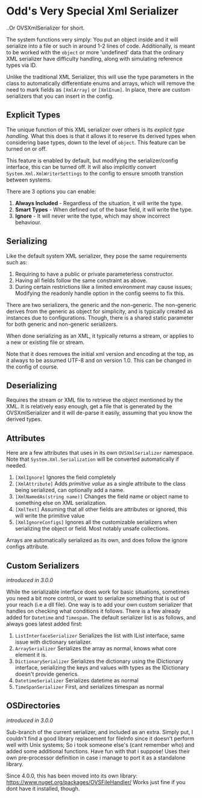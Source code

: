 ﻿# Odd's Very Special Xml Serializer

..Or OVSXmlSerializer for short.

The system functions very simply: You put an object inside and it will serialize
into a file or such in around 1-2 lines of code. Additionally, is meant to be 
worked with the `object` or more 'undefined' data that the ordinary XML serializer 
have difficulty handling, along with simulating reference types via ID.


Unlike the traditional XML Serializer, this will use the type parameters in the
class to automatically differentiate enums and arrays, which will remove the 
need to mark fields as `[XmlArray]` or `[XmlEnum]`. In place, there are custom 
serializers that you can insert in the config.

## Explicit Types

The unique function of this XML serializer over others is its *explicit type 
handling.* What this does is that it allows it to reserve its derived types when
considering base types, down to the level of `object`. This feature can be turned
on or off.

This feature is enabled by default, but modifying the serializer/config interface, 
this can be turned  off. It will also implicitly convert `System.Xml.XmlWriterSettings` 
to the config to ensure smooth transtion between systems.

There are 3 options you can enable:
1. **Always Included** - Regardless of the situation, it will write the type.
2. **Smart Types** - When defined out of the base field, it will write the type.
3. **Ignore** - It will never write the type, which may show incorrect behaviour.

## Serializing

Like the default system XML serializer, they pose the same requirements such as:
1. Requiring to have a public or private parameterless constructor.
2. Having all fields follow the same constraint as above.
3. During certain restrictions like a limited environment may cause issues; Modifying
the readonly handle option in the config seems to fix this.

There are two serializers, the generic and the non-generic. The non-generic derives
from the generic as object for simplicity, and is typically created as instances
due to configurations. Though, there is a shared static parameter for both generic
and non-generic serializers.

When done serializing as an XML, it typically returns a stream, or applies to a
new or existing file or stream.

Note that it does removes the initial xml version and encoding at the top, as it
always to be assumed UTF-8 and on version 1.0. This can be changed in the config
of course.

## Deserializing

Requires the stream or XML file to retrieve the object mentioned by the XML.
It is relatively easy enough, get a file that is generated by the OVSXmlSerializer
and it will de-parse it easily, assuming that you know the derived types.

## Attributes

Here are a few attributes that uses in its own `OVSXmlSerializer` namespace.
Note that `System.Xml.Serialization` will be converted automatically if needed.

1. `[XmlIgnore]` Ignores the field completely
2. `[XmlAttribute]` Adds *primitive value* as a single attribute to the class
    being serialized, can optionally add a name.
3. `[XmlNamedAs(string name)]` Changes the field name or object name to something 
   else on XML serialization.
4. `[XmlText]` Assuming that all other fields are attributes or ignored, this
   will write the primitive value  
5. `[XmlIgnoreConfigs]` Ignores all the customizable serializers when serializing
   the object or field. Most notably unsafe collections.

Arrays are automatically serialized as its own, and does follow the ignore configs
attribute.

## Custom Serializers

*introduced in 3.0.0*

While the serializable interface does work for basic situations, sometimes you
need a bit more control, or want to serialize something that is out of your reach
(i.e a dll file). One way is to add your own custom serializer that handles on
checking what conditions it follows. There is a few already added for `Datetime`
and `Timespan`. The default serializer list is as follows, and always goes latest
added first:

1. `ListInterfaceSerializer` Serializes the list with IList interface, same issue
   with dictionary serializer.
2. `ArraySerializer` Serializes the array as normal, knows what core element it is.
3. `DictionarySerializer` Serializes the dictionary using the IDictionary 
   interface, serializing the keys and values with types as the IDictionary doesn't
   provide generics.
4. `DatetimeSerializer` Serializes datetime as normal
5. `TimeSpanSerializer` First, and serializes timespan as normal

## OSDirectories

*introduced in 3.0.0*

Sub-branch of the current serializer, and included as an extra. Simply put, I
couldn't find a good library replacement for fileInfo since it doesn't perform 
well with Unix systems; So i took someone else's (cant remember who) and added
some additional functions. Have fun with that i suppose! Uses their own pre-processor
definition in case i manage to port it as a standalone library.

Since 4.0.0, this has been moved into its own library:
https://www.nuget.org/packages/OVSFileHandler/
Works just fine if you dont have it installed, though.